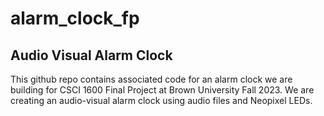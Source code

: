 # alarm_clock_fp
## Audio Visual Alarm Clock
This github repo contains associated code for an alarm clock we are building for CSCI 1600 Final Project at Brown University Fall 2023. We are creating an audio-visual alarm clock using audio files and Neopixel LEDs. 

